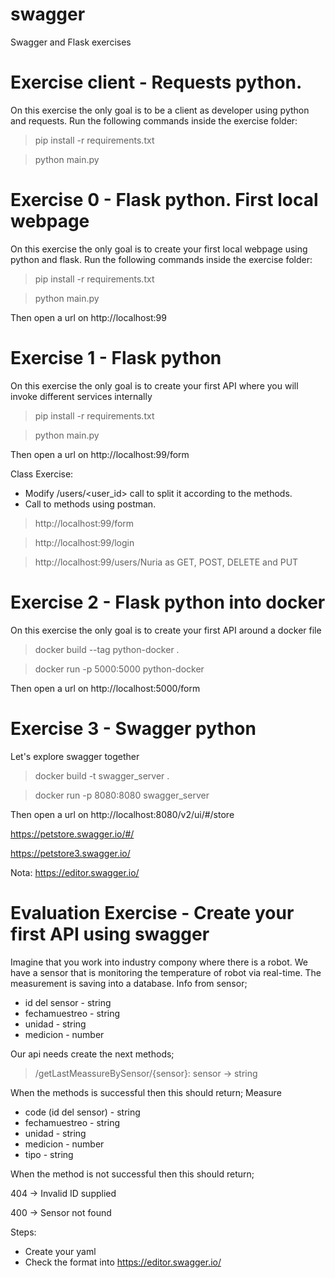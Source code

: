 # swagger

Swagger and Flask exercises
# Exercise client - Requests python.
On this exercise the only goal is to be a client as developer using python and requests.
Run the following commands inside the exercise folder:

>pip install -r requirements.txt

>python main.py

# Exercise 0 - Flask python. First local webpage

On this exercise the only goal is to create your first local webpage using python and flask.
Run the following commands inside the exercise folder:

>pip install -r requirements.txt

>python main.py

Then open a url on http://localhost:99


# Exercise 1 - Flask python

On this exercise the only goal is to create your first API where you will invoke different services internally

>pip install -r requirements.txt

>python main.py

Then open a url on http://localhost:99/form

Class Exercise:
- Modify /users/<user_id> call to split it according to the methods.
- Call to methods using postman.

>http://localhost:99/form

>http://localhost:99/login

>http://localhost:99/users/Nuria as GET, POST, DELETE and PUT


# Exercise 2 - Flask python into docker

On this exercise the only goal is to create your first API around a docker file

>docker build --tag python-docker .

>docker run -p 5000:5000 python-docker

Then open a url on http://localhost:5000/form

# Exercise 3 - Swagger python

Let's explore swagger together

>docker build -t swagger_server .

>docker run -p 8080:8080 swagger_server

Then open a url on http://localhost:8080/v2/ui/#/store

https://petstore.swagger.io/#/

https://petstore3.swagger.io/

Nota: https://editor.swagger.io/

# Evaluation Exercise - Create your first API using swagger
Imagine that you work into industry compony where there is a robot. 
We have a sensor that is monitoring the temperature of robot via real-time. The measurement is saving into a database.
Info from sensor;
- id del sensor - string
- fechamuestreo - string
- unidad - string
- medicion - number

Our api needs create the next methods;
> /getLastMeassureBySensor/{sensor}:
sensor -> string

When the methods is successful then this should return;
Measure
- code (id del sensor) - string
- fechamuestreo - string
- unidad - string
- medicion - number
- tipo - string

When the method is not successful then  this should return;

404 -> Invalid ID supplied

400 -> Sensor not found

Steps:
- Create your yaml
- Check the format into https://editor.swagger.io/

